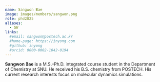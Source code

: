```yaml
---
name: Sangwon Bae
image: images/members/sangwon.png
role: phd2025
aliases:
  - SW
links: 
  #email: sangwon@postech.ac.kr
  #home-page: https://inyong.com
  #github: inyong
  #orcid: 0000-0002-1042-0194
---
```


**Sangwon Bae** is a M.S.–Ph.D. integrated course student in the Department of Chemistry at SNU. He received his B.S. chemistry from POSTECH. His current research interests focus on molecular dynamics simulations.
